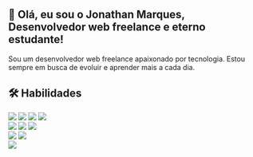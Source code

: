 ## 👋 Olá, eu sou o Jonathan Marques, Desenvolvedor web freelance e eterno estudante!

Sou um desenvolvedor web freelance apaixonado por tecnologia. Estou sempre em busca de evoluir e aprender mais a cada dia.

## 🛠️ Habilidades

<div>
  <a href="" target="_blank"><img src="https://img.shields.io/badge/Python-FFD43B?style=for-the-badge&logo=python&logoColor=blue" target="_blank"></a>
  <a href="" target="_blank"><img src="https://img.shields.io/badge/PHP-777BB4?style=for-the-badge&logo=php&logoColor=white" target="_blank"></a>
  <a href="" target="_blank"><img src="https://img.shields.io/badge/JavaScript-323330?style=for-the-badge&logo=javascript&logoColor=F7DF1E" target="_blank"></a>
  <a href="" target="_blank"><img src="https://img.shields.io/badge/MySQL-005C84?style=for-the-badge&logo=mysql&logoColor=white" target="_blank"></a>
  <br>
  <a href="" target="_blank"><img src="https://img.shields.io/badge/Wordpress-21759B?style=for-the-badge&logo=wordpress&logoColor=white" target="_blank"></a>
  <a href="" target="_blank"><img src="https://img.shields.io/badge/HTML5-E34F26?style=for-the-badge&logo=html5&logoColor=white" target="_blank"></a>
  <a href="" target="_blank"><img src="https://img.shields.io/badge/CSS3-1572B6?style=for-the-badge&logo=css3&logoColor=white" target="_blank"></a>
  <br>
  <a href="" target="_blank"><img src="https://img.shields.io/badge/GIT-E44C30?style=for-the-badge&logo=git&logoColor=white" target="_blank"></a>
  <a href="" target="_blank"><img src="https://img.shields.io/badge/GitHub-100000?style=for-the-badge&logo=github&logoColor=white" target="_blank"></a>
  <br>
  <a href="" target="_blank"><img src="https://img.shields.io/badge/ChatGPT-74aa9c?style=for-the-badge&logo=openai&logoColor=white" target="_blank"></a>
</div>
